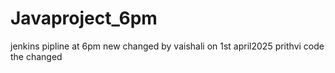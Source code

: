 # Javaproject_6pm
jenkins pipline at 6pm
 new changed by vaishali on 1st april2025
 prithvi code the changed

